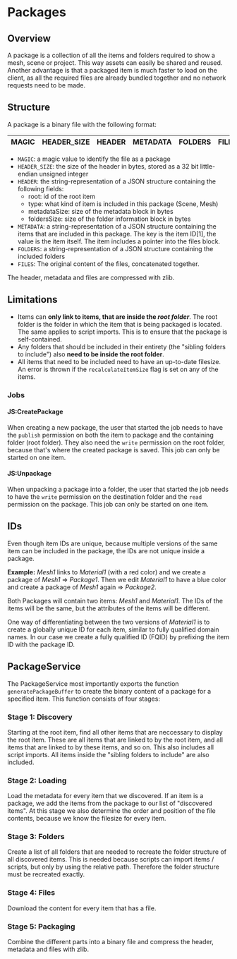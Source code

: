 # Packages

## Overview
A package is a collection of all the items and folders required to show a mesh, scene or project. This way assets can easily be shared and reused. Another advantage is that a packaged item is much faster to load on the client, as all the required files are already bundled together and no network requests need to be made.

## Structure
A package is a binary file with the following format:

| MAGIC | HEADER_SIZE | HEADER | METADATA | FOLDERS | FILE_1 | ... | FILE_N |
|-------|-------------|--------|----------|---------|--------|-----|--------|

- `MAGIC`: a magic value to identify the file as a package
- `HEADER_SIZE`: the size of the header in bytes, stored as a 32 bit little-endian unsigned integer
- `HEADER`: the string-representation of a JSON structure containing the following fields:
    - root: id of the root item
    - type: what kind of item is included in this package (Scene, Mesh)
    - metadataSize: size of the metadata block in bytes
    - foldersSize: size of the folder information block in bytes
- `METADATA`: a string-representation of a JSON structure containing the items that are included in this package.
            The key is the item ID[1], the value is the item itself. The item includes a pointer into the files block.
- `FOLDERS`: a string-representation of a JSON structure containing the included folders
- `FILES`: The original content of the files, concatenated together.

The header, metadata and files are compressed with zlib.

## Limitations

- Items can **only link to items, that are inside the *root folder***. The root folder is the folder in which the item that is being packaged is located. The same applies to script imports. This is to ensure that the package is self-contained.
- Any folders that should be included in their entirety (the "sibling folders to include") also **need to be inside the root folder**.
- All items that need to be included need to have an up-to-date filesize. An error is thrown if the `recalculateItemSize` flag is set on any of the items.

### Jobs

#### JS:CreatePackage

When creating a new package, the user that started the job needs to have the `publish` permission on both the item to package and the containing folder (root folder). They also need the `write` permission on the root folder, because that's where the created package is saved. This job can only be started on one item.

#### JS:Unpackage

When unpacking a package into a folder, the user that started the job needs to have the `write` permission on the destination folder and the `read` permission on the package. This job can only be started on one item.

## IDs

Even though item IDs are unique, because multiple versions of the same item can be included in the package, the IDs are not unique inside a package.

**Example:** *Mesh1* links to *Material1* (with a red color) and we create a package of *Mesh1* => *Package1*. Then we edit *Material1* to have a blue color and create a package of *Mesh1* again => *Package2*.

Both Packages will contain two items: *Mesh1* and *Material1*. The IDs of the items will be the same, but the attributes of the items will be different.

One way of differentiating between the two versions of *Material1* is to create a globally unique ID for each item, similar to fully qualified domain names. In our case we create a fully qualified ID (FQID) by prefixing the item ID with the package ID.

## PackageService

The PackageService most importantly exports the function `generatePackageBuffer` to create the binary content of a package for a specified item. This function consists of four stages:

### Stage 1: Discovery

Starting at the root item, find all other items that are neccessary to display the root item. These are all items that are linked to by the root item, and all items that are linked to by these items, and so on. This also includes all script imports. All items inside the "sibling folders to include" are also included.

### Stage 2: Loading

Load the metadata for every item that we discovered. If an item is a package, we add the items from the package to our list of "discovered items". At this stage we also determine the order and position of the file contents, because we know the filesize for every item.

### Stage 3: Folders

Create a list of all folders that are needed to recreate the folder structure of all discovered items. This is needed because scripts can import items / scripts, but only by using the relative path. Therefore the folder structure must be recreated exactly.

### Stage 4: Files

Download the content for every item that has a file.

### Stage 5: Packaging

Combine the different parts into a binary file and compress the header, metadata and files with zlib.
